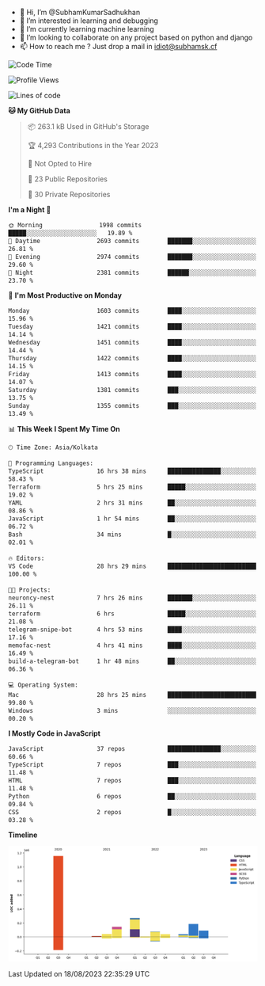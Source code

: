 - 👋 Hi, I’m @SubhamKumarSadhukhan
- 👀 I’m interested in learning and debugging
- 🌱 I’m currently learning machine learning
- 💞️ I’m looking to collaborate on any project based on python and django
- 📫 How to reach me ?
      Just drop a mail in idiot@subhamsk.cf

<!---
SubhamKumarSadhukhan/SubhamKumarSadhukhan is a ✨ special ✨ repository because its `README.md` (this file) appears on your GitHub profile.
You can click the Preview link to take a look at your changes.
--->


<!--START_SECTION:waka-->
![Code Time](http://img.shields.io/badge/Code%20Time-1%2C465%20hrs%208%20mins-blue)

![Profile Views](http://img.shields.io/badge/Profile%20Views-10-blue)

![Lines of code](https://img.shields.io/badge/From%20Hello%20World%20I%27ve%20Written-2.0%20million%20lines%20of%20code-blue)

**🐱 My GitHub Data** 

> 📦 263.1 kB Used in GitHub's Storage 
 > 
> 🏆 4,293 Contributions in the Year 2023
 > 
> 🚫 Not Opted to Hire
 > 
> 📜 23 Public Repositories 
 > 
> 🔑 30 Private Repositories 
 > 
**I'm a Night 🦉** 

```text
🌞 Morning                1998 commits        █████░░░░░░░░░░░░░░░░░░░░   19.89 % 
🌆 Daytime                2693 commits        ███████░░░░░░░░░░░░░░░░░░   26.81 % 
🌃 Evening                2974 commits        ███████░░░░░░░░░░░░░░░░░░   29.60 % 
🌙 Night                  2381 commits        ██████░░░░░░░░░░░░░░░░░░░   23.70 % 
```
📅 **I'm Most Productive on Monday** 

```text
Monday                   1603 commits        ████░░░░░░░░░░░░░░░░░░░░░   15.96 % 
Tuesday                  1421 commits        ████░░░░░░░░░░░░░░░░░░░░░   14.14 % 
Wednesday                1451 commits        ████░░░░░░░░░░░░░░░░░░░░░   14.44 % 
Thursday                 1422 commits        ████░░░░░░░░░░░░░░░░░░░░░   14.15 % 
Friday                   1413 commits        ████░░░░░░░░░░░░░░░░░░░░░   14.07 % 
Saturday                 1381 commits        ███░░░░░░░░░░░░░░░░░░░░░░   13.75 % 
Sunday                   1355 commits        ███░░░░░░░░░░░░░░░░░░░░░░   13.49 % 
```


📊 **This Week I Spent My Time On** 

```text
🕑︎ Time Zone: Asia/Kolkata

💬 Programming Languages: 
TypeScript               16 hrs 38 mins      ███████████████░░░░░░░░░░   58.43 % 
Terraform                5 hrs 25 mins       █████░░░░░░░░░░░░░░░░░░░░   19.02 % 
YAML                     2 hrs 31 mins       ██░░░░░░░░░░░░░░░░░░░░░░░   08.86 % 
JavaScript               1 hr 54 mins        ██░░░░░░░░░░░░░░░░░░░░░░░   06.72 % 
Bash                     34 mins             █░░░░░░░░░░░░░░░░░░░░░░░░   02.01 % 

🔥 Editors: 
VS Code                  28 hrs 29 mins      █████████████████████████   100.00 % 

🐱‍💻 Projects: 
neuroncy-nest            7 hrs 26 mins       ███████░░░░░░░░░░░░░░░░░░   26.11 % 
terraform                6 hrs               █████░░░░░░░░░░░░░░░░░░░░   21.08 % 
telegram-snipe-bot       4 hrs 53 mins       ████░░░░░░░░░░░░░░░░░░░░░   17.16 % 
memofac-nest             4 hrs 41 mins       ████░░░░░░░░░░░░░░░░░░░░░   16.49 % 
build-a-telegram-bot     1 hr 48 mins        ██░░░░░░░░░░░░░░░░░░░░░░░   06.36 % 

💻 Operating System: 
Mac                      28 hrs 25 mins      █████████████████████████   99.80 % 
Windows                  3 mins              ░░░░░░░░░░░░░░░░░░░░░░░░░   00.20 % 
```

**I Mostly Code in JavaScript** 

```text
JavaScript               37 repos            ███████████████░░░░░░░░░░   60.66 % 
TypeScript               7 repos             ███░░░░░░░░░░░░░░░░░░░░░░   11.48 % 
HTML                     7 repos             ███░░░░░░░░░░░░░░░░░░░░░░   11.48 % 
Python                   6 repos             ██░░░░░░░░░░░░░░░░░░░░░░░   09.84 % 
CSS                      2 repos             █░░░░░░░░░░░░░░░░░░░░░░░░   03.28 % 
```



**Timeline**

![Lines of Code chart](https://raw.githubusercontent.com/SubhamKumarSadhukhan/SubhamKumarSadhukhan/main/assets/bar_graph.png)


 Last Updated on 18/08/2023 22:35:29 UTC
<!--END_SECTION:waka-->
